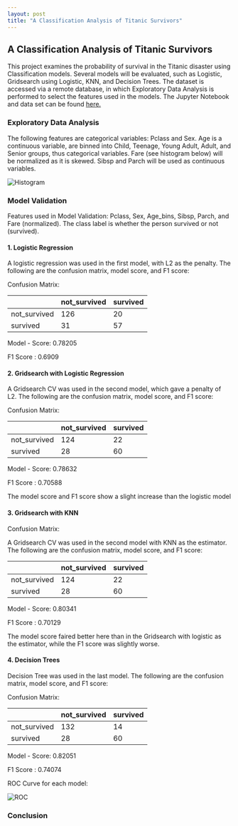 ```yaml
---
layout: post
title: "A Classification Analysis of Titanic Survivors"
---
```


## A Classification Analysis of Titanic Survivors

This project examines the probability of survival in the Titanic disaster using Classification models. Several models will be evaluated, such as Logistic, Gridsearch using Logistic, KNN, and Decision Trees. The dataset is accessed via a remote database, in which Exploratory Data Analysis is performed to select the features used in the models. The Jupyter Notebook and data set can be found [here.](https://github.com/adalal80/GA-DSI/blob/master/projects/projects-weekly/project-05/Project-5-Amish.ipynb)

### Exploratory Data Analysis

The following features are categorical variables: Pclass and Sex.
Age is a continuous variable, are binned into Child, Teenage, Young Adult, Adult, and Senior groups, thus categorical variables. Fare (see histogram below) will be normalized as it is skewed. Sibsp and Parch will be used as continuous variables.

![Histogram](https://github.com/adalal80/adalal80.github.io/blob/master/images/project5_histogram.png?raw=true)

### Model Validation

Features used in Model Validation: Pclass, Sex, Age_bins, Sibsp, Parch, and Fare (normalized). The class label is whether the person survived or not (survived).

#### 1. Logistic Regression

A logistic regression was used in the first model, with L2 as the penalty. The following are the confusion matrix, model score, and F1 score:

Confusion Matrix:

| 			   |not_survived | survived |     
|--------------|-------------|----------| 
| not_survived |     126     |    20    | 
| survived     |      31     |    57    | 


Model - Score: 0.78205

F1 Score     : 0.6909

#### 2. Gridsearch with Logistic Regression

A Gridsearch CV was used in the second model, which gave a penalty of L2. The following are the confusion matrix, model score, and F1 score:

Confusion Matrix:

| 			   |not_survived | survived |     
|--------------|-------------|----------| 
| not_survived |     124     |    22    | 
| survived     |      28     |    60    | 

Model - Score: 0.78632

F1 Score     : 0.70588

The model score and F1 score show a slight increase than the logistic model

#### 3. Gridsearch with KNN

Confusion Matrix:

A Gridsearch CV was used in the second model with KNN as the estimator. The following are the confusion matrix, model score, and F1 score:

| 			   |not_survived | survived |     
|--------------|-------------|----------| 
| not_survived |     124     |    22    | 
| survived     |      28     |    60    | 

Model - Score: 0.80341

F1 Score     : 0.70129

The model score faired better here than in the Gridsearch with logistic as the estimator, while the F1 score was slightly worse.


#### 4. Decision Trees

Decision Tree was used in the last model. The following are the confusion matrix, model score, and F1 score:

Confusion Matrix:

| 			   |not_survived | survived |     
|--------------|-------------|----------| 
| not_survived |     132     |    14    | 
| survived     |      28     |    60    | 


Model - Score: 0.82051

F1 Score     : 0.74074

ROC Curve for each model:

![ROC](https://github.com/adalal80/adalal80.github.io/blob/master/images/Project5_ROC.png?raw=true)


### Conclusion


